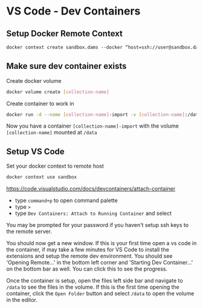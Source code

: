 # VS Code - Dev Containers

## Setup Docker Remote Context

```bash
docker context create sandbox.dams ‐‐docker “host=ssh://user@sandbox.dams.library.ucdavis.edu
```

## Make sure dev container exists

Create docker volume

```bash
docker volume create [collection-name]
```

Create container to work in

```bash
docker run -d --name [collection-name]-import -v [collection-name]:/data gcr.io/ucdlib-pubreg/fin-base-service:sandbox bash -c "tail -f /dev/null"
```

Now you have a container `[collection-name]-import` with the volume `[collection-name]` mounted at `/data`

## Setup VS Code

Set your docker context to remote host

```bash
docker context use sandbox
```

https://code.visualstudio.com/docs/devcontainers/attach-container

 - type `command+p` to open command palette
 - type `>`
 - type `Dev Containers: Attach to Running Container` and select

You may be prompted for your password if you haven't setup ssh keys to the remote server.

You should now get a new window.  If this is your first time open a vs code in the container, if may take a few minutes for VS Code to install the extensions and setup the remote dev environment.  You should see 'Opening Remote...' in the bottom left corner and 'Starting Dev Container...' on the bottom bar as well.  You can click this to see the progress.

Once the container is setup, open the files left side bar and navigate to `/data` to see the files in the volume.  If this is the first time opening the container, click the `Open Folder` button and select `/data` to open the volume in the editor.

